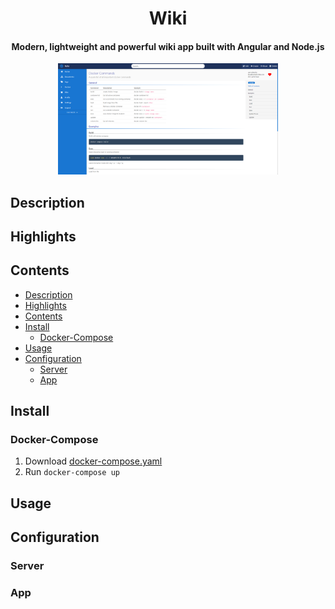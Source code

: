 <h1 align="center">
  Wiki
</h1>

<h4 align="center">
  Modern, lightweight and powerful wiki app built with Angular and Node.js
</h4>

<div align="center">
  <img alt="List" width="70%" src="media/wiki.png">
</div>

## Description

## Highlights

## Contents

- [Description](#description)
- [Highlights](#highlights)
- [Contents](#contents)
- [Install](#install)
  - [Docker-Compose](#docker-compose)
- [Usage](#usage)
- [Configuration](#configuration)
  - [Server](#server)
  - [App](#app)

## Install

### Docker-Compose
1. Download [docker-compose.yaml](https://github.com/perryrh0dan/wiki/docker-compose.yaml)
2. Run `docker-compose up`

## Usage

## Configuration

### Server

### App
